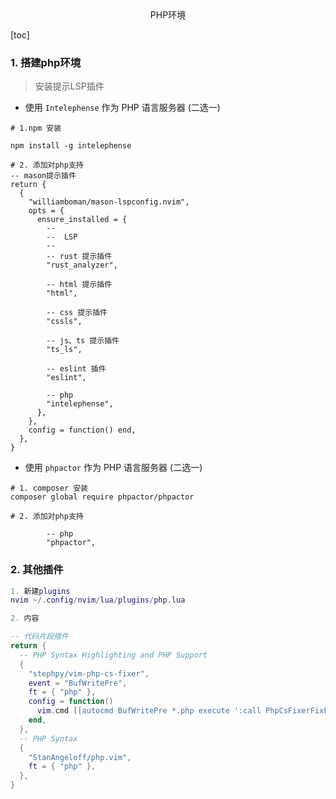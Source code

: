 <center>PHP环境</center>









[toc]





### 1. 搭建php环境

> 安装提示LSP插件





* 使用 `Intelephense` 作为 PHP 语言服务器   (二选一)

```shell
# 1.npm 安装

npm install -g intelephense

# 2. 添加对php支持
-- mason提示插件
return {
  {
    "williamboman/mason-lspconfig.nvim",
    opts = {
      ensure_installed = {
        --
        --  LSP
        --
        -- rust 提示插件
        "rust_analyzer",

        -- html 提示插件
        "html",

        -- css 提示插件
        "cssls",

        -- js、ts 提示插件
        "ts_ls",

        -- eslint 插件
        "eslint",

        -- php
        "intelephense",
      },
    },
    config = function() end,
  },
}
```

* 使用 `phpactor` 作为 PHP 语言服务器  (二选一)

```shell
# 1. composer 安装
composer global require phpactor/phpactor

# 2. 添加对php支持

        -- php
        "phpactor",
```





### 2. 其他插件

```lua
1. 新建plugins
nvim ~/.config/nvim/lua/plugins/php.lua

2. 内容 

-- 代码片段插件
return {
  -- PHP Syntax Highlighting and PHP Support
  {
    "stephpy/vim-php-cs-fixer",
    event = "BufWritePre",
    ft = { "php" },
    config = function()
      vim.cmd [[autocmd BufWritePre *.php execute ':call PhpCsFixerFixFile()']]
    end,
  },
  -- PHP Syntax
  {
    "StanAngeloff/php.vim",
    ft = { "php" },
  },
}
```

